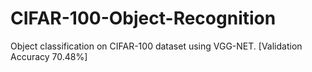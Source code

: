 # CIFAR-100-Object-Recognition
Object classification on CIFAR-100 dataset using VGG-NET. [Validation Accuracy 70.48%]

